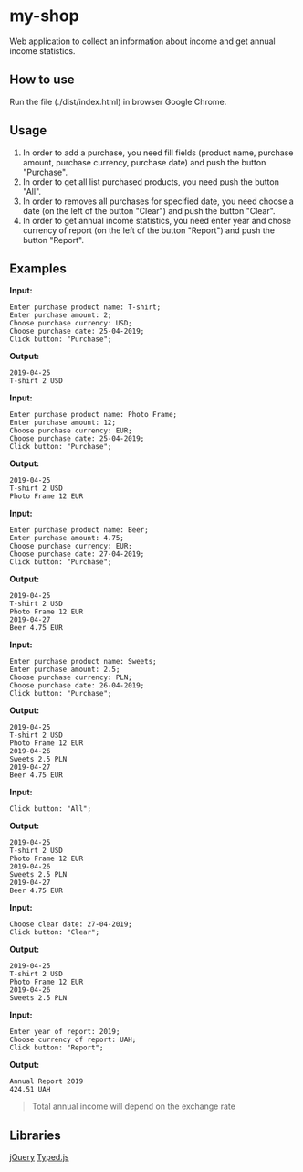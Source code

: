 # my-shop

Web application to collect an information about income and get annual income statistics.

## How to use

Run the file (./dist/index.html) in browser Google Chrome.

## Usage

1. In order to add a purchase, you need fill fields (product name, purchase amount, purchase currency, purchase date) and push the button "Purchase".
2. In order to get all list purchased products, you need push the button "All".
3. In order to removes all purchases for specified date, you need choose a date (on the left of the button "Clear") and push the button "Clear".
4. In order to get annual income statistics, you need enter year and chose currency of report (on the left of the button "Report") and push the button "Report".

## Examples

**Input:**

    Enter purchase product name: T-shirt;
    Enter purchase amount: 2;
    Choose purchase currency: USD;
    Choose purchase date: 25-04-2019;
    Click button: "Purchase";

**Output:**

    2019-04-25
    T-shirt 2 USD

**Input:**

    Enter purchase product name: Photo Frame;
    Enter purchase amount: 12;
    Choose purchase currency: EUR;
    Choose purchase date: 25-04-2019;
    Click button: "Purchase";

**Output:**

    2019-04-25
    T-shirt 2 USD
    Photo Frame 12 EUR

**Input:**

    Enter purchase product name: Beer;
    Enter purchase amount: 4.75;
    Choose purchase currency: EUR;
    Choose purchase date: 27-04-2019;
    Click button: "Purchase";

**Output:**

    2019-04-25
    T-shirt 2 USD
    Photo Frame 12 EUR
    2019-04-27
    Beer 4.75 EUR

**Input:**

    Enter purchase product name: Sweets;
    Enter purchase amount: 2.5;
    Choose purchase currency: PLN;
    Choose purchase date: 26-04-2019;
    Click button: "Purchase";

**Output:**

    2019-04-25
    T-shirt 2 USD
    Photo Frame 12 EUR
    2019-04-26
    Sweets 2.5 PLN
    2019-04-27
    Beer 4.75 EUR

**Input:**

    Click button: "All";

**Output:**

    2019-04-25
    T-shirt 2 USD
    Photo Frame 12 EUR
    2019-04-26
    Sweets 2.5 PLN
    2019-04-27
    Beer 4.75 EUR

**Input:**

    Choose clear date: 27-04-2019;
    Click button: "Clear";

**Output:**

    2019-04-25
    T-shirt 2 USD
    Photo Frame 12 EUR
    2019-04-26
    Sweets 2.5 PLN

**Input:**

    Enter year of report: 2019;
    Choose currency of report: UAH;
    Click button: "Report";

**Output:**

    Annual Report 2019
    424.51 UAH

> Total annual income will depend on the exchange rate

## Libraries

[jQuery](https://jquery.com/ "jQuery")
[Typed.js](https://github.com/mattboldt/typed.js/blob/master/README.md "Typed.js")